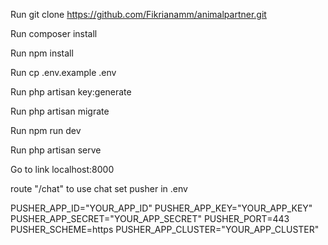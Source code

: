 Run git clone https://github.com/Fikrianamm/animalpartner.git

Run composer install

Run npm install

Run cp .env.example .env

Run php artisan key:generate

Run php artisan migrate

Run npm run dev

Run php artisan serve

Go to link localhost:8000

route "/chat" to use chat 
set pusher in .env

PUSHER_APP_ID="YOUR_APP_ID"
PUSHER_APP_KEY="YOUR_APP_KEY"
PUSHER_APP_SECRET="YOUR_APP_SECRET"
PUSHER_PORT=443
PUSHER_SCHEME=https
PUSHER_APP_CLUSTER="YOUR_APP_CLUSTER"
